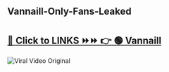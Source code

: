 
 ## Vannaill-Only-Fans-Leaked

# <h2><a href="https://clipsfans.com/Vannaill&ref=git">🔗 Click to LINKS ⏩⏩ 👉 🟢 Vannaill </a></h2>

<a href="https://clipsfans.com/Vannaill&ref=git" rel="nofollow" data-target="animated-image.originalLink"><img src="https://i.ibb.co.com/xMMVF88/686577567.gif" alt="Viral Video Original" style="max-width: 100%; display: inline-block;" data-target="animated-image.originalImage"></a>
